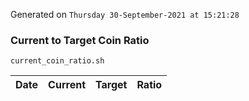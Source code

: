 Generated on `Thursday 30-September-2021 at 15:21:28`

### Current to Target Coin Ratio
`current_coin_ratio.sh`

Date|Current|Target|Ratio
---|---|---|---
